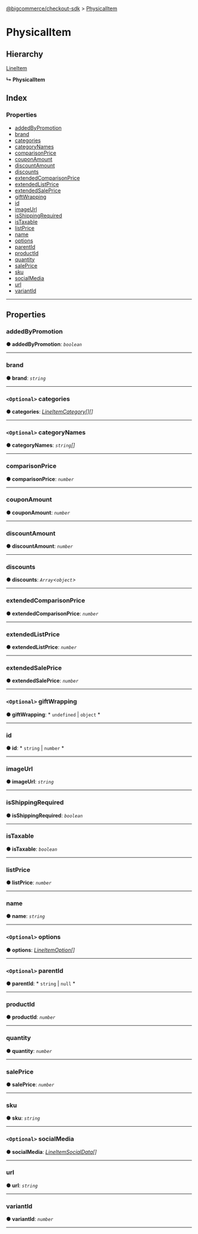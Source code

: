 [@bigcommerce/checkout-sdk](../README.md) > [PhysicalItem](../interfaces/physicalitem.md)

# PhysicalItem

## Hierarchy

 [LineItem](lineitem.md)

**↳ PhysicalItem**

## Index

### Properties

* [addedByPromotion](physicalitem.md#addedbypromotion)
* [brand](physicalitem.md#brand)
* [categories](physicalitem.md#categories)
* [categoryNames](physicalitem.md#categorynames)
* [comparisonPrice](physicalitem.md#comparisonprice)
* [couponAmount](physicalitem.md#couponamount)
* [discountAmount](physicalitem.md#discountamount)
* [discounts](physicalitem.md#discounts)
* [extendedComparisonPrice](physicalitem.md#extendedcomparisonprice)
* [extendedListPrice](physicalitem.md#extendedlistprice)
* [extendedSalePrice](physicalitem.md#extendedsaleprice)
* [giftWrapping](physicalitem.md#giftwrapping)
* [id](physicalitem.md#id)
* [imageUrl](physicalitem.md#imageurl)
* [isShippingRequired](physicalitem.md#isshippingrequired)
* [isTaxable](physicalitem.md#istaxable)
* [listPrice](physicalitem.md#listprice)
* [name](physicalitem.md#name)
* [options](physicalitem.md#options)
* [parentId](physicalitem.md#parentid)
* [productId](physicalitem.md#productid)
* [quantity](physicalitem.md#quantity)
* [salePrice](physicalitem.md#saleprice)
* [sku](physicalitem.md#sku)
* [socialMedia](physicalitem.md#socialmedia)
* [url](physicalitem.md#url)
* [variantId](physicalitem.md#variantid)

---

## Properties

<a id="addedbypromotion"></a>

###  addedByPromotion

**● addedByPromotion**: *`boolean`*

___
<a id="brand"></a>

###  brand

**● brand**: *`string`*

___
<a id="categories"></a>

### `<Optional>` categories

**● categories**: *[LineItemCategory](lineitemcategory.md)[][]*

___
<a id="categorynames"></a>

### `<Optional>` categoryNames

**● categoryNames**: *`string`[]*

___
<a id="comparisonprice"></a>

###  comparisonPrice

**● comparisonPrice**: *`number`*

___
<a id="couponamount"></a>

###  couponAmount

**● couponAmount**: *`number`*

___
<a id="discountamount"></a>

###  discountAmount

**● discountAmount**: *`number`*

___
<a id="discounts"></a>

###  discounts

**● discounts**: *`Array`<`object`>*

___
<a id="extendedcomparisonprice"></a>

###  extendedComparisonPrice

**● extendedComparisonPrice**: *`number`*

___
<a id="extendedlistprice"></a>

###  extendedListPrice

**● extendedListPrice**: *`number`*

___
<a id="extendedsaleprice"></a>

###  extendedSalePrice

**● extendedSalePrice**: *`number`*

___
<a id="giftwrapping"></a>

### `<Optional>` giftWrapping

**● giftWrapping**: * `undefined` &#124; `object`
*

___
<a id="id"></a>

###  id

**● id**: * `string` &#124; `number`
*

___
<a id="imageurl"></a>

###  imageUrl

**● imageUrl**: *`string`*

___
<a id="isshippingrequired"></a>

###  isShippingRequired

**● isShippingRequired**: *`boolean`*

___
<a id="istaxable"></a>

###  isTaxable

**● isTaxable**: *`boolean`*

___
<a id="listprice"></a>

###  listPrice

**● listPrice**: *`number`*

___
<a id="name"></a>

###  name

**● name**: *`string`*

___
<a id="options"></a>

### `<Optional>` options

**● options**: *[LineItemOption](lineitemoption.md)[]*

___
<a id="parentid"></a>

### `<Optional>` parentId

**● parentId**: * `string` &#124; `null`
*

___
<a id="productid"></a>

###  productId

**● productId**: *`number`*

___
<a id="quantity"></a>

###  quantity

**● quantity**: *`number`*

___
<a id="saleprice"></a>

###  salePrice

**● salePrice**: *`number`*

___
<a id="sku"></a>

###  sku

**● sku**: *`string`*

___
<a id="socialmedia"></a>

### `<Optional>` socialMedia

**● socialMedia**: *[LineItemSocialData](lineitemsocialdata.md)[]*

___
<a id="url"></a>

###  url

**● url**: *`string`*

___
<a id="variantid"></a>

###  variantId

**● variantId**: *`number`*

___

